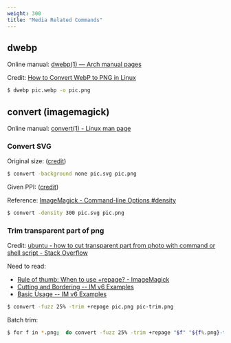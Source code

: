 ```yaml
---
weight: 300
title: "Media Related Commands"
---
```


## dwebp

Online manual: [dwebp(1) — Arch manual pages](https://man.archlinux.org/man/dwebp.1.en)

Credit: [How to Convert WebP to PNG in Linux](https://winaero.com/convert-webp-png-linux/)

```bash
$ dwebp pic.webp -o pic.png
```

## convert (imagemagick)

Online manual: [convert(1) - Linux man page](https://linux.die.net/man/1/convert)

### Convert SVG

Original size: ([credit](https://stackoverflow.com/a/18579465))

```bash
$ convert -background none pic.svg pic.png
```

Given PPI: ([credit](https://stackoverflow.com/a/57512918))

Reference: [ImageMagick - Command-line Options #density](https://imagemagick.org/script/command-line-options.php#density)

```bash
$ convert -density 300 pic.svg pic.png
```

### Trim transparent part of png

Credit: [ubuntu - how to cut transparent part from photo with command or shell script - Stack Overflow](https://stackoverflow.com/a/52829809)

Need to read:

- [Rule of thumb: When to use +repage? - ImageMagick](https://legacy.imagemagick.org/discourse-server/viewtopic.php?t=35826)
- [Cutting and Bordering -- IM v6 Examples](https://legacy.imagemagick.org/Usage/crop/)
- [Basic Usage -- IM v6 Examples](https://legacy.imagemagick.org/Usage/basics/)


```bash
$ convert -fuzz 25% -trim +repage pic.png pic-trim.png
```

Batch trim:

```bash
$ for f in *.png;  do convert -fuzz 25% -trim +repage "$f" "${f%.png}-trim".png; done
```
